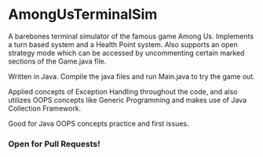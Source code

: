 # AmongUsTerminalSim
A barebones terminal simulator of the famous game Among Us. Implements a turn based system and a Health Point system. Also supports an open strategy mode which can be accessed by uncommenting certain marked sections of the Game.java file.

Written in Java. Compile the java files and run Main.java to try the game out. 

Applied concepts of Exception Handling throughout the code, and also utilizes OOPS concepts like Generic Programming and makes use of Java Collection Framework.

Good for Java OOPS concepts practice and first issues.
### Open for Pull Requests!